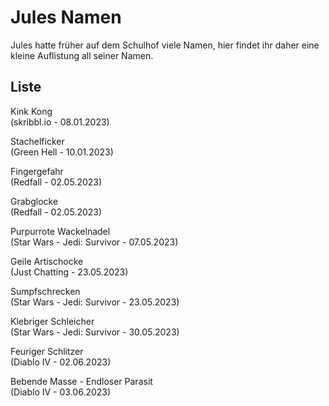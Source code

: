 # Jules Namen

Jules hatte früher auf dem Schulhof viele Namen, hier findet ihr daher eine kleine Auflistung all seiner Namen.

## Liste

Kink Kong  
(skribbl.io - 08.01.2023)

Stachelficker  
(Green Hell - 10.01.2023)

Fingergefahr  
(Redfall - 02.05.2023)

Grabglocke  
(Redfall - 02.05.2023)

Purpurrote Wackelnadel  
(Star Wars - Jedi: Survivor - 07.05.2023)

Geile Artischocke  
(Just Chatting - 23.05.2023)

Sumpfschrecken  
(Star Wars - Jedi: Survivor - 23.05.2023)

Klebriger Schleicher  
(Star Wars - Jedi: Survivor - 30.05.2023)

Feuriger Schlitzer  
(Diablo IV - 02.06.2023)

Bebende Masse - Endloser Parasit  
(Diablo IV - 03.06.2023)
